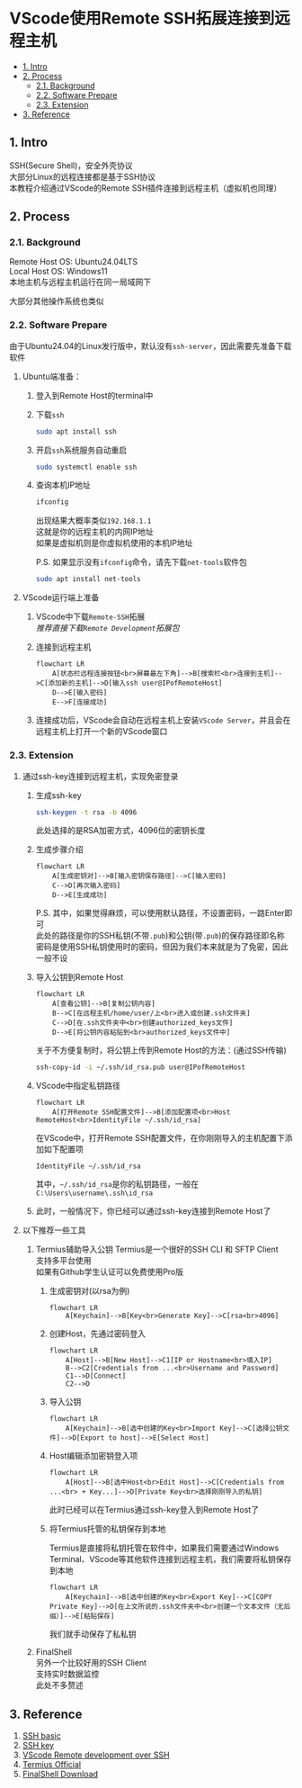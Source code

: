 # VScode使用Remote SSH拓展连接到远程主机

- [1. Intro](#1-intro)
- [2. Process](#2-process)
    - [2.1. Background](#21-background)
    - [2.2. Software Prepare](#22-software-prepare)
    - [2.3. Extension](#23-extension)
- [3. Reference](#3-reference)

## 1. Intro

SSH(Secure Shell)，安全外壳协议  
大部分Linux的远程连接都是基于SSH协议  
本教程介绍通过VScode的Remote SSH插件连接到远程主机（虚拟机也同理）  

## 2. Process

### 2.1. Background

Remote Host OS: Ubuntu24.04LTS  
Local Host OS: Windows11  
本地主机与远程主机运行在同一局域网下  

大部分其他操作系统也类似  

### 2.2. Software Prepare

由于Ubuntu24.04的Linux发行版中，默认没有`ssh-server`，因此需要先准备下载软件  

1. Ubuntu端准备：  
    1. 登入到Remote Host的terminal中  
    2. 下载`ssh`  

        ```bash
        sudo apt install ssh
        ```

    3. 开启`ssh`系统服务自动重启  

        ```bash
        sudo systemctl enable ssh
        ```

    4. 查询本机IP地址  

        ```bash
        ifconfig
        ```

        出现结果大概率类似`192.168.1.1`  
        这就是你的远程主机的内网IP地址  
        如果是虚拟机则是你虚拟机使用的本机IP地址  

        P.S. 如果显示没有`ifconfig`命令，请先下载`net-tools`软件包

        ```bash
        sudo apt install net-tools
        ```

2. VScode运行端上准备  
    1. VScode中下载`Remote-SSH`拓展  
        *推荐直接下载`Remote Development`拓展包*  
    2. 连接到远程主机  

        ```mermaid
        flowchart LR
            A[状态栏远程连接按钮<br>屏幕最左下角]-->B[搜索栏<br>连接到主机]-->C[添加新的主机]-->D[输入ssh user@IPofRemoteHost]
            D-->E[输入密码]
            E-->F[连接成功]
        ```

    3. 连接成功后，VScode会自动在远程主机上安装`VScode Server`，并且会在远程主机上打开一个新的VScode窗口  

### 2.3. Extension

1. 通过ssh-key连接到远程主机，实现免密登录  
    1. 生成ssh-key  

        ```bash
        ssh-keygen -t rsa -b 4096
        ```

        此处选择的是RSA加密方式，4096位的密钥长度  

    2. 生成步骤介绍  

        ```mermaid
        flowchart LR
            A[生成密钥对]-->B[输入密钥保存路径]-->C[输入密码]
            C-->D[再次输入密码]
            D-->E[生成成功]
        ```

        P.S. 其中，如果觉得麻烦，可以使用默认路径，不设置密码，一路Enter即可  
        此处的路径是你的SSH私钥(不带`.pub`)和公钥(带`.pub`)的保存路径即名称  
        密码是使用SSH私钥使用时的密码，但因为我们本来就是为了免密，因此一般不设  

    3. 导入公钥到Remote Host  

        ```mermaid
        flowchart LR
            A[查看公钥]-->B[复制公钥内容]
            B-->C[在远程主机/home/user/上<br>进入或创建.ssh文件夹]
            C-->D[在.ssh文件夹中<br>创建authorized_keys文件]
            D-->E[将公钥内容粘贴到<br>authorized_keys文件中]
        ```

        关于不方便复制时，将公钥上传到Remote Host的方法：(通过SSH传输)  

        ```bash
        ssh-copy-id -i ~/.ssh/id_rsa.pub user@IPofRemoteHost
        ```

    4. VScode中指定私钥路径  

        ```mermaid
        flowchart LR
            A[打开Remote SSH配置文件]-->B[添加配置项<br>Host RemoteHost<br>IdentityFile ~/.ssh/id_rsa]
        ```

        在VScode中，打开Remote SSH配置文件，在你刚刚导入的主机配置下添加如下配置项  

        ```config
        IdentityFile ~/.ssh/id_rsa
        ```

        其中，`~/.ssh/id_rsa`是你的私钥路径，一般在`C:\Users\username\.ssh\id_rsa`  

    5. 此时，一般情况下，你已经可以通过ssh-key连接到Remote Host了  

2. 以下推荐一些工具  
    1. Termius辅助导入公钥
        Termius是一个很好的SSH CLI 和 SFTP Client  
        支持多平台使用  
        如果有Github学生认证可以免费使用Pro版  
        1. 生成密钥对(以rsa为例)  

            ```mermaid
            flowchart LR
                A[Keychain]-->B[Key<br>Generate Key]-->C[rsa<br>4096]
            ```

        2. 创建Host，先通过密码登入

            ```mermaid
            flowchart LR
                A[Host]-->B[New Host]-->C1[IP or Hostname<br>填入IP]
                B-->C2[Credentials from ...<br>Username and Password]  
                C1-->D[Connect]
                C2-->D
            ```

        3. 导入公钥  

            ```mermaid
            flowchart LR
                A[Keychain]-->B[选中创建的Key<br>Import Key]-->C[选择公钥文件]-->D[Export to host]-->E[Select Host]
            ```

        4. Host编辑添加密钥登入项  

            ```mermaid
            flowchart LR
                A[Host]-->B[选中Host<br>Edit Host]-->C[Credentials from ...<br> + Key...]-->D[Private Key<br>选择刚刚导入的私钥]
            ```

            此时已经可以在Termius通过ssh-key登入到Remote Host了  
        5. 将Termius托管的私钥保存到本地  

            Termius是直接将私钥托管在软件中，如果我们需要通过Windows Terminal、VScode等其他软件连接到远程主机，我们需要将私钥保存到本地  

            ```mermaid
            flowchart LR
                A[Keychain]-->B[选中创建的Key<br>Export Key]-->C[COPY Private Key]-->D[在上文所说的.ssh文件夹中<br>创建一个文本文件（无后缀）]-->E[粘贴保存]
            ```

            我们就手动保存了私私钥  

    2. FinalShell  
        另外一个比较好用的SSH Client  
        支持实时数据监控  
        此处不多赘述

## 3. Reference

1. [SSH basic](https://blog.csdn.net/li528405176/article/details/82810342)
2. [SSH key](https://zhuanlan.zhihu.com/p/587082161)
3. [VScode Remote development over SSH](https://code.visualstudio.com/docs/remote/ssh-tutorial)
4. [Termius Official](https://termius.com/)
5. [FinalShell Download](https://www.hostbuf.com/t/988.html)
